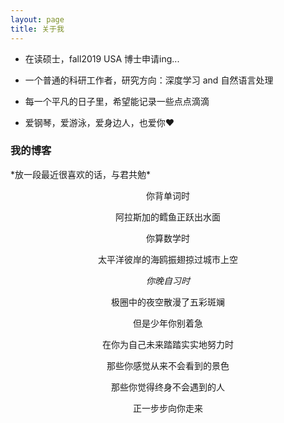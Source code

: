 ```yaml
---
layout: page
title: 关于我 
---
```


* 在读硕士，fall2019 USA 博士申请ing...
<p>
  
* 一个普通的科研工作者，研究方向：深度学习 and 自然语言处理
<p>
  
* 每一个平凡的日子里，希望能记录一些点点滴滴
<p>
  
* 爱钢琴，爱游泳，爱身边人，也爱你❤️

<p>

<h3> 我的博客 </h3>  
<p>
*放一段最近很喜欢的话，与君共勉*
<p>
<p>
<p>
<div align=center>
  
你背单词时  
  
阿拉斯加的鳕鱼正跃出水面  

你算数学时  

太平洋彼岸的海鸥振翅掠过城市上空   

*你晚自习时*   

极圈中的夜空散漫了五彩斑斓   

但是少年你别着急   

在你为自己未来踏踏实实地努力时   

那些你感觉从来不会看到的景色   

那些你觉得终身不会遇到的人   

正一步步向你走来  
<p>


<p> 

<p> 

<p> 



